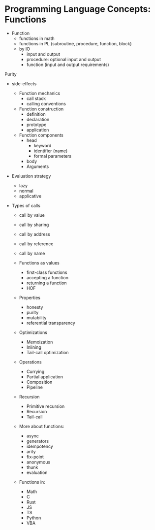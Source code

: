 # Programming Language Concepts: Functions


* Function
  - functions in math
  - functions in PL (subroutine, procedure, function, block)
  * by IO
    - input and output
    - procedure: optional input and output
    - function (input and output requirements)


Purity
- side-effects



  - Function mechanics
    - call stack
    - calling conventions
  - Function construction
    - definition
    - declaration
    - prototype
    - application
  - Function components
    - head
      - keyword
      - identifier (name)
      - formal parameters
    - body
    - Arguments

- Evaluation strategy
  - lazy
  - normal
  - applicative
- Types of calls
  - call by value
  - call by sharing
  - call by address
  - call by reference
  - call by name
  
  - Functions as values
    - first-class functions
    - accepting a function
    - returning a function
    - HOF
  - Properties
    - honesty
    - purity
    - mutability
    - referential transparency
  - Optimizations
    - Memoization
    - Inlining
    - Tail-call optimization
  - Operations
    - Currying
    - Partial application
    - Composition
    - Pipeline
  - Recursion
    - Primitive recursion
    - Recursion
    - Tail-call
  - More about functions:
    - async
    - generators
    - idempotency
    - arity
    - fix-point
    - anonymous
    - thunk
    - evaluation
  - Functions in:
    - Math
    - C
    - Rust
    - JS
    - TS
    - Python
    - VBA
